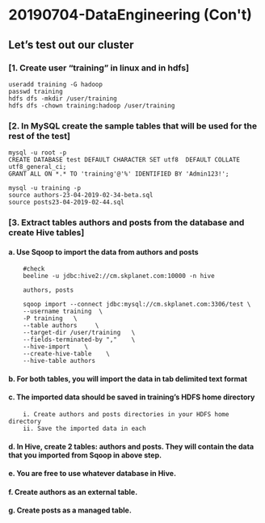 # 20190704-DataEngineering (Con't) 


## Let’s test out our cluster 
    
### [1. Create user “training” in linux and in hdfs]

    useradd training -G hadoop 
    passwd training 
    hdfs dfs -mkdir /user/training
    hdfs dfs -chown training:hadoop /user/training

### [2. In MySQL create the sample tables that will be used for the rest of the test]
    mysql -u root -p
    CREATE DATABASE test DEFAULT CHARACTER SET utf8  DEFAULT COLLATE utf8_general_ci;
    GRANT ALL ON *.* TO 'training'@'%' IDENTIFIED BY 'Admin123!';

    mysql -u training -p
    source authors-23-04-2019-02-34-beta.sql
    source posts23-04-2019-02-44.sql

### [3. Extract tables authors and posts from the database and create Hive tables]

#### a. Use Sqoop to import the data from authors and posts 

        #check 
        beeline -u jdbc:hive2://cm.skplanet.com:10000 -n hive

        authors, posts

        sqoop import --connect jdbc:mysql://cm.skplanet.com:3306/test \
        --username training  \
        -P training   \
        --table authors     \
        --target-dir /user/training   \
        --fields-terminated-by ","    \
        --hive-import    \
        --create-hive-table    \
        --hive-table authors

#### b. For both tables, you will import the data in tab delimited text format 

#### c. The imported data should be saved in training’s HDFS home directory 
        i. Create authors and posts directories in your HDFS home directory 
        ii. Save the imported data in each 

#### d. In Hive, create 2 tables: authors and posts. They will contain the data that you imported from Sqoop in above step. 

#### e. You are free to use whatever database in Hive. 

#### f. Create authors as an external table. 

#### g. Create posts as a managed table.
